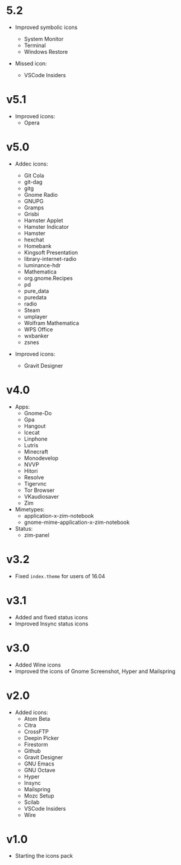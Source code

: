 # 5.2

* Improved symbolic icons
  * System Monitor
  * Terminal
  * Windows Restore

* Missed icon:
  * VSCode Insiders

# v5.1

* Improved icons:
  * Opera

# v5.0

* Addec icons:
  - Git Cola 
  - git-dag 
  - gitg 
  - Gnome Radio 
  - GNUPG 
  - Gramps 
  - Grisbi 
  - Hamster Applet 
  - Hamster Indicator 
  - Hamster 
  - hexchat 
  - Homebank 
  - Kingsoft Presentation 
  - library-internet-radio 
  - luminance-hdr 
  - Mathematica 
  - org.gnome.Recipes 
  - pd 
  - pure_data 
  - puredata 
  - radio 
  - Steam 
  - umplayer 
  - Wolfram Mathematica 
  - WPS Office 
  - wxbanker 
  - zsnes

* Improved icons:
  - Gravit Designer

# v4.0

* Apps:
  - Gnome-Do
  - Gpa
  - Hangout
  - Icecat
  - Linphone
  - Lutris
  - Minecraft
  - Monodevelop
  - NVVP
  - Hitori
  - Resolve
  - Tigervnc
  - Tor Browser
  - VKaudiosaver
  - Zim
* Mimetypes:
  - application-x-zim-notebook
  - gnome-mime-application-x-zim-notebook
* Status:
  - zim-panel 

# v3.2

* Fixed `index.theme` for users of 16.04

# v3.1

- Added and fixed status icons
- Improved Insync status icons

# v3.0
- Added Wine icons
- Improved the icons of Gnome Screenshot, Hyper and Mailspring

# v2.0
- Added icons:
  - Atom Beta
  - Citra
  - CrossFTP
  - Deepin Picker
  - Firestorm
  - Github
  - Gravit Designer
  - GNU Emacs
  - GNU Octave
  - Hyper
  - Insync
  - Mailspring
  - Mozc Setup
  - Scilab
  - VSCode Insiders
  - Wire

# v1.0

- Starting the icons pack

